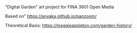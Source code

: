 "Digital Garden" art project for FINA 3601 Open Media

Based on" https://anvaka.github.io/panzoom/

Theoretical Basis: https://maggieappleton.com/garden-history/
